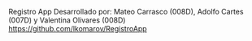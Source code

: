 Registro App
Desarrollado por: Mateo Carrasco (008D), Adolfo Cartes (007D) y Valentina Olivares (008D)
https://github.com/lkomarov/RegistroApp
